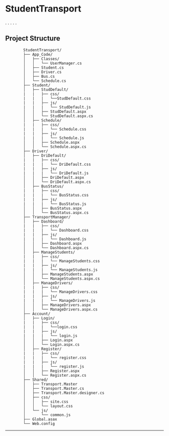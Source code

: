 # StudentTransport

.
.
.
.
.

## Project Structure

            StudentTransport/
            ├── App_Code/
            │   ├── Classes/
            │   │   └── UserManager.cs
            │   ├── Student.cs
            │   ├── Driver.cs
            │   ├── Bus.cs
            │   └── Schedule.cs
            ├── Student/
            │   ├── StudDefault/
            |   |   ├── css/
            |   |   |   └──StudDefault.css
            |   |   ├── js/
            |   |   |   └── StudDefault.js
            │   │   ├── StudDefault.aspx
            │   │   └── StudDefault.aspx.cs
            │   ├── Schedule/
            |   |   ├── css/
            |   |   |   └── Schedule.css
            |   |   ├── js/
            |   |   |   └── Schedule.js
            │   │   ├── Schedule.aspx
            │   │   └── Schedule.aspx.cs
            ├── Driver/
            │   ├── DriDefault/
            |   |   ├── css/
            |   |   |   └── DriDefault.css
            |   |   ├── js/
            |   |   |   └── DriDefault.js
            │   │   ├── DriDefault.aspx
            │   │   └── DriDefault.aspx.cs
            │   ├── BusStatus/
            |   |   ├── css/
            |   |   |   └── BusStatus.css
            |   |   ├── js/
            |   |   |   └── BusStatus.js
            │   │   ├── BusStatus.aspx
            │   │   └── BusStatus.aspx.cs
            ├── TransportManager/
            │   ├── Dashboard/
            |   |   ├── css/
            |   |   |   └── Dashboard.css
            |   |   ├── js/
            |   |   |   └── Dashboard.js
            │   │   ├── Dashboard.aspx
            │   │   └── Dashboard.aspx.cs
            │   ├── ManageStudents/
            |   |   ├── css/
            |   |   |   └── ManageStudents.css
            |   |   ├── js/
            |   |   |   └── ManageStudents.js
            │   │   ├── ManageStudents.aspx
            │   │   └── ManageStudents.aspx.cs
            │   ├── ManageDrivers/
            |   |   ├── css/
            |   |   |   └── ManageDrivers.css
            |   |   ├── js/
            |   |   |   └── ManageDrivers.js
            │   │   ├── ManageDrivers.aspx
            │   │   └── ManageDrivers.aspx.cs
            ├── Account/
            │   ├── Login/
            |   |   ├── css/
            |   |   |   └──login.css
            |   |   ├── js/
            |   |   |   └── login.js
            │   │   ├── Login.aspx
            │   │   └── Login.aspx.cs
            │   ├── Register/
            |   |   ├── css/
            |   |   |   └── register.css
            |   |   ├── js/
            |   |   |   └── register.js
            │   │   ├── Register.aspx
            │   │   └── Register.aspx.cs
            ├── Shared/
            │   ├── Transport.Master
            │   ├── Transport.Master.cs
            │   ├── Transport.Master.designer.cs
            │   ├── css/
            │   │   ├── site.css
            │   │   └── layout.css
            │   └── js/
            │       └── common.js
            ├── Global.asax
            └── Web.config

---
